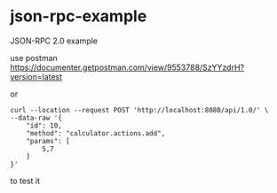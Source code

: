 # json-rpc-example
JSON-RPC 2.0 example  

use postman  
https://documenter.getpostman.com/view/9553788/SzYYzdrH?version=latest

or
```
curl --location --request POST 'http://localhost:8080/api/1.0/' \
--data-raw '{
    "id": 10,
    "method": "calculator.actions.add",
    "params": [
        5,7
    ]
}'
```
to test it
